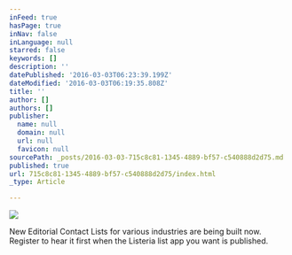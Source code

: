 ```yaml
---
inFeed: true
hasPage: true
inNav: false
inLanguage: null
starred: false
keywords: []
description: ''
datePublished: '2016-03-03T06:23:39.199Z'
dateModified: '2016-03-03T06:19:35.808Z'
title: ''
author: []
authors: []
publisher:
  name: null
  domain: null
  url: null
  favicon: null
sourcePath: _posts/2016-03-03-715c8c81-1345-4889-bf57-c540888d2d75.md
published: true
url: 715c8c81-1345-4889-bf57-c540888d2d75/index.html
_type: Article

---
```

![](https://s3-us-west-2.amazonaws.com/the-grid-img/p/7b19135177bc978792ad40b296886e10dfd4dfd8.jpg)

New Editorial Contact Lists for various industries are being built now. Register to hear it first when the Listeria list app you want is published.